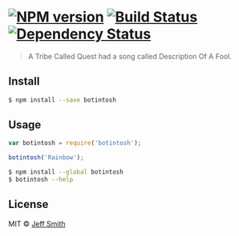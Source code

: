 #  [![NPM version][npm-image]][npm-url] [![Build Status][travis-image]][travis-url] [![Dependency Status][daviddm-url]][daviddm-image]

> A Tribe Called Quest had a song called Description Of A Fool.


## Install

```sh
$ npm install --save botintosh
```


## Usage

```js
var botintosh = require('botintosh');

botintosh('Rainbow');
```

```sh
$ npm install --global botintosh
$ botintosh --help
```


## License

MIT © [Jeff Smith]()


[npm-url]: https://npmjs.org/package/botintosh
[npm-image]: https://badge.fury.io/js/botintosh.svg
[travis-url]: https://travis-ci.org/electricshaman/botintosh
[travis-image]: https://travis-ci.org/electricshaman/botintosh.svg?branch=master
[daviddm-url]: https://david-dm.org/electricshaman/botintosh.svg?theme=shields.io
[daviddm-image]: https://david-dm.org/electricshaman/botintosh
